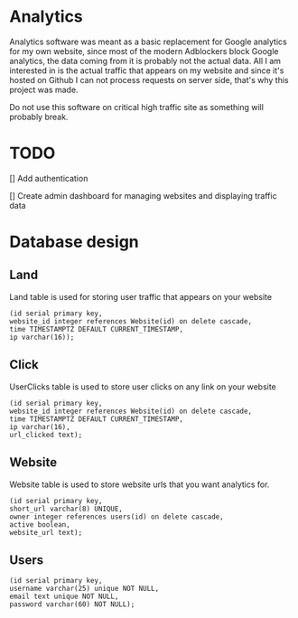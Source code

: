 # Analytics
Analytics software was meant as a basic replacement for Google analytics
for my own website, since most of the modern Adblockers block Google analytics,
the data coming from it is probably not the actual data. All I am
interested in is the actual traffic that appears on my website and since it's hosted
on Github I can not process requests on server side, that's why this project
was made.


Do not use this software on critical high traffic site as something will probably break.

# TODO

[] Add authentication

[] Create admin dashboard for managing websites and displaying traffic data


# Database design

## Land
Land table is used for storing user traffic that appears on your website

    (id serial primary key,
    website_id integer references Website(id) on delete cascade,
    time TIMESTAMPTZ DEFAULT CURRENT_TIMESTAMP,
    ip varchar(16));

## Click
UserClicks table is used to store user clicks on any link on your website

    (id serial primary key,
    website_id integer references Website(id) on delete cascade,
    time TIMESTAMPTZ DEFAULT CURRENT_TIMESTAMP,
    ip varchar(16),
    url_clicked text);

## Website
Website table is used to store website urls that you want analytics for.

    (id serial primary key,
    short_url varchar(8) UNIQUE,
    owner integer references users(id) on delete cascade,
    active boolean,
    website_url text);

## Users

    (id serial primary key,
    username varchar(25) unique NOT NULL,
    email text unique NOT NULL,
    password varchar(60) NOT NULL);